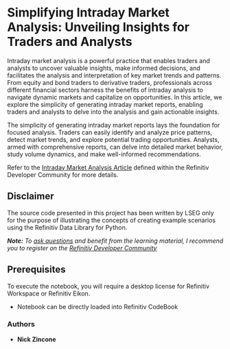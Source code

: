 # Simplifying Intraday Market Analysis: Unveiling Insights for Traders and Analysts

Intraday market analysis is a powerful practice that enables traders and analysts to uncover valuable insights, make informed decisions, and facilitates the analysis and interpretation of key market trends and patterns. From equity and bond traders to derivative traders, professionals across different financial sectors harness the benefits of intraday analysis to navigate dynamic markets and capitalize on opportunities.  In this article, we explore the simplicity of generating intraday market reports, enabling traders and analysts to delve into the analysis and gain actionable insights.

The simplicity of generating intraday market reports lays the foundation for focused analysis. Traders can easily identify and analyze price patterns, detect market trends, and explore potential trading opportunities. Analysts, armed with comprehensive reports, can delve into detailed market behavior, study volume dynamics, and make well-informed recommendations.

Refer to the [Intraday Market Analysis Article]() defined within the Refinitiv Developer Community for more details.

## <a id="disclaimer"></a>Disclaimer
The source code presented in this project has been written by LSEG only for the purpose of illustrating the concepts of creating example scenarios using the Refinitiv Data Library for Python.

***Note:** To [ask questions](https://community.developers.refinitiv.com/index.html) and benefit from the learning material, I recommend you to register on the [Refinitiv Developer Community](https://developers.refinitiv.com)*

## <a name="prerequisites"></a>Prerequisites

To execute the notebook, you will require a desktop license for Refinitiv Workspace or Refinitiv Eikon.

- Notebook can be directly loaded into Refinitiv CodeBook


### <a id="authors"></a>Authors

* **Nick Zincone**





